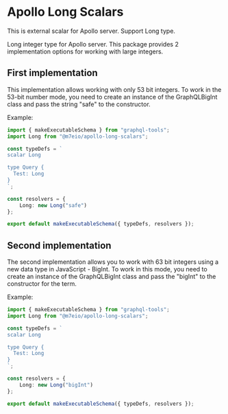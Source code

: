 # Apollo Long Scalars

This is external scalar for Apollo server. Support Long type.

Long integer type for Apollo server. This package provides 2 implementation options for working with large integers.

## First implementation

This implementation allows working with only 53 bit integers. To work in the 53-bit number mode, you need to create an instance of the GraphQLBigInt class and pass the string "safe" to the constructor.

Example:
```typescript
import { makeExecutableSchema } from "graphql-tools";
import Long from "@m7eio/apollo-long-scalars";

const typeDefs = `
scalar Long

type Query {
  Test: Long
}
`;

const resolvers = {
	Long: new Long("safe")
};

export default makeExecutableSchema({ typeDefs, resolvers });
```

## Second implementation

The second implementation allows you to work with 63 bit integers using a new data type in JavaScript - BigInt. To work in this mode, you need to create an instance of the GraphQLBigInt class and pass the "bigInt" to the constructor for the term.

Example:

```typescript
import { makeExecutableSchema } from "graphql-tools";
import Long from "@m7eio/apollo-long-scalars";

const typeDefs = `
scalar Long

type Query {
  Test: Long
}
`;

const resolvers = {
	Long: new Long("bigInt")
};

export default makeExecutableSchema({ typeDefs, resolvers });
```